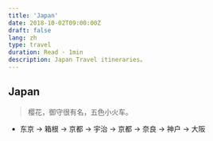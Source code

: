 ```yaml
---
title: 'Japan'
date: 2018-10-02T09:00:00Z
draft: false
lang: zh
type: travel
duration: Read · 1min
description: Japan Travel itineraries。
---
```


<ClientOnly>
  <Firefly/>
</ClientOnly>

## Japan

> 樱花，御守很有名，五色小火车。

- 东京 → 箱根 → 京都 → 宇治 → 京都 → 奈良 → 神户 → 大阪
